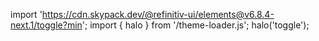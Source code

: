 <!--
type: template
name: toggle
-->

import 'https://cdn.skypack.dev/@refinitiv-ui/elements@v6.8.4-next.1/toggle?min';
import { halo } from '/theme-loader.js';
halo('toggle');